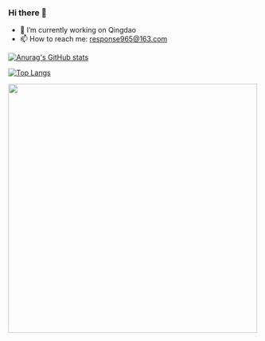 ### Hi there 👋

- 🔭 I’m currently working on Qingdao
- 📫 How to reach me: response965@163.com

[![Anurag's GitHub stats](https://github-readme-stats.vercel.app/api?username=JinMing6&theme=transparent&card_width=500px)](https://github.com/anuraghazra/github-readme-stats)

[![Top Langs](https://github-readme-stats.vercel.app/api/top-langs/?username=JinMing6&theme=transparent&card_width=500px)](https://github.com/anuraghazra/github-readme-stats)

<img src="https://github.com/JinMing6/JinMing6/assets/57794614/a2eb77ab-02e6-42bd-873c-5bcfb39d340a" width="500px" />

